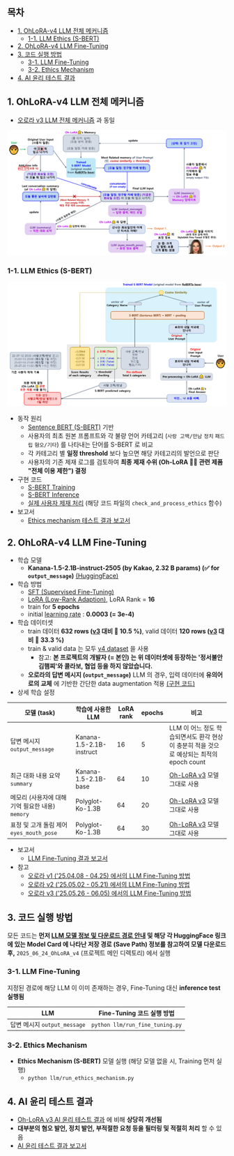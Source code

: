 ## 목차

* [1. OhLoRA-v4 LLM 전체 메커니즘](#1-ohlora-v4-llm-전체-메커니즘)
  * [1-1. LLM Ethics (S-BERT)](#1-1-llm-ethics-s-bert)
* [2. OhLoRA-v4 LLM Fine-Tuning](#2-ohlora-v4-llm-fine-tuning)
* [3. 코드 실행 방법](#3-코드-실행-방법)
  * [3-1. LLM Fine-Tuning](#3-1-llm-fine-tuning)
  * [3-2. Ethics Mechanism](#3-2-ethics-mechanism)
* [4. AI 윤리 테스트 결과](#4-ai-윤리-테스트-결과)

## 1. OhLoRA-v4 LLM 전체 메커니즘

* [오로라 v3 LLM 전체 메커니즘](../../2025_05_26_OhLoRA_v3/llm/README.md#1-ohlora-v3-llm-전체-메커니즘) 과 동일

![image](../../images/250526_21.png)

### 1-1. LLM Ethics (S-BERT)

![image](../../images/250624_13.PNG)

* 동작 원리
  * [Sentence BERT (S-BERT)](https://github.com/WannaBeSuperteur/AI-study/blob/main/Natural%20Language%20Processing/Basics_BERT%2C%20SBERT%20%EB%AA%A8%EB%8D%B8.md#sbert-%EB%AA%A8%EB%8D%B8) 기반 
  * 사용자의 최초 원본 프롬프트와 각 불량 언어 카테고리 (```사랑 고백/만남``` ```정치``` ```패드립``` ```혐오/기타```) 를 나타내는 단어를 S-BERT 로 비교
  * 각 카테고리 별 **일정 threshold** 보다 높으면 해당 카테고리의 발언으로 판단
  * 사용자의 기존 제재 로그를 검토하여 **최종 제재 수위 (Oh-LoRA 👱‍♀️ 관련 제품 "전체 이용 제한") 결정**
* 구현 코드
  * [S-BERT Training](ethics_mechanism/train_sbert.py)
  * [S-BERT Inference](ethics_mechanism/inference_sbert.py)
  * [실제 사용자 제재 처리](../final_product/run.py) (해당 코드 파일의 ```check_and_process_ethics``` 함수)
* 보고서
  * [Ethics mechanism 테스트 결과 보고서](ethics_mechanism/test_report.md) 

## 2. OhLoRA-v4 LLM Fine-Tuning

* 학습 모델
  * **Kanana-1.5-2.1B-instruct-2505 (by Kakao, 2.32 B params) (✅ for ```output_message```)** [(HuggingFace)](https://huggingface.co/kakaocorp/kanana-1.5-2.1b-instruct-2505)
* 학습 방법 
  * [SFT (Supervised Fine-Tuning)](https://github.com/WannaBeSuperteur/AI-study/blob/main/AI%20Basics/LLM%20Basics/LLM_%EA%B8%B0%EC%B4%88_Fine_Tuning_SFT.md)
  * [LoRA (Low-Rank Adaption)](https://github.com/WannaBeSuperteur/AI-study/blob/main/AI%20Basics/LLM%20Basics/LLM_%EA%B8%B0%EC%B4%88_Fine_Tuning_LoRA_QLoRA.md), LoRA Rank = **16**
  * train for **5 epochs**
  * initial [learning rate](https://github.com/WannaBeSuperteur/AI-study/blob/main/AI%20Basics/Deep%20Learning%20Basics/%EB%94%A5%EB%9F%AC%EB%8B%9D_%EA%B8%B0%EC%B4%88_Learning_Rate.md) : **0.0003 (= 3e-4)**
* 학습 데이터셋
  * train 데이터 **632 rows ([v3](../../2025_05_26_OhLoRA_v3/llm/README.md#2-ohlora-v3-llm-fine-tuning) 대비 🔺 10.5 %)**, valid 데이터 **120 rows ([v3](../../2025_05_26_OhLoRA_v3/llm/README.md#2-ohlora-v3-llm-fine-tuning) 대비 🔺 33.3 %)**
  * train & valid data 는 모두 [v4 dataset](fine_tuning_dataset/OhLoRA_fine_tuning_v4.csv) 을 사용
    * 참고: **본 프로젝트의 개발자 (= 본인) 는 위 데이터셋에 등장하는 '정서불안 김햄찌'와 콜라보, 협업 등을 하지 않았습니다.**  
  * **오로라의 답변 메시지 (```output_message```)** LLM 의 경우, 입력 데이터에 **유의어로의 교체** 에 기반한 간단한 data augmentation 적용 [(구현 코드)](fine_tuning/augmentation.py)
* 상세 학습 설정

| 모델 (task)                            | 학습에 사용한 LLM              | LoRA rank | epochs | 비고                                                                                           |
|--------------------------------------|--------------------------|-----------|--------|----------------------------------------------------------------------------------------------|
| 답변 메시지 ```output_message```          | Kanana-1.5-2.1B-instruct | 16        | 5      | LLM 이 어느 정도 학습되면서도 환각 현상이 충분히 적을 것으로 예상되는 최적의 epoch count                                    |
| 최근 대화 내용 요약 ```summary```            | Kanana-1.5-2.1B-base     | 64        | 10     | [Oh-LoRA v3](../../2025_05_26_OhLoRA_v3/llm/README.md#2-ohlora-v3-llm-fine-tuning) 모델 그대로 사용 |
| 메모리 (사용자에 대해 기억 필요한 내용) ```memory``` | Polyglot-Ko-1.3B         | 64        | 20     | [Oh-LoRA v3](../../2025_05_26_OhLoRA_v3/llm/README.md#2-ohlora-v3-llm-fine-tuning) 모델 그대로 사용 |
| 표정 및 고개 돌림 제어 ```eyes_mouth_pose```  | Polyglot-Ko-1.3B         | 64        | 30     | [Oh-LoRA v3](../../2025_05_26_OhLoRA_v3/llm/README.md#2-ohlora-v3-llm-fine-tuning) 모델 그대로 사용 |

* 보고서
  * [LLM Fine-Tuning 결과 보고서](fine_tuning/fine_tuning_report.md)
* 참고
  * [오로라 v1 ('25.04.08 - 04.25) 에서의 LLM Fine-Tuning 방법](../../2025_04_08_OhLoRA/llm/README.md#2-how-to-run-fine-tuning) 
  * [오로라 v2 ('25.05.02 - 05.21) 에서의 LLM Fine-Tuning 방법](../../2025_05_02_OhLoRA_v2/llm/README.md#3-ohlora-v2-llm-fine-tuning) 
  * [오로라 v3 ('25.05.26 - 06.05) 에서의 LLM Fine-Tuning 방법](../../2025_05_26_OhLoRA_v3/llm/README.md#2-ohlora-v3-llm-fine-tuning) 

## 3. 코드 실행 방법

모든 코드는 **먼저 [LLM 모델 정보 및 다운로드 경로 안내](../MODEL_AND_DATASET_INFO.md#1-모델-정보) 및 해당 각 HuggingFace 링크에 있는 Model Card 에 나타난 저장 경로 (Save Path) 정보를 참고하여 모델 다운로드 후,** ```2025_06_24_OhLoRA_v4``` (프로젝트 메인 디렉토리) 에서 실행

### 3-1. LLM Fine-Tuning

지정된 경로에 해당 LLM 이 이미 존재하는 경우, Fine-Tuning 대신 **inference test 실행됨**

| LLM                         | Fine-Tuning 코드 실행 방법                |
|-----------------------------|-------------------------------------|
| 답변 메시지 ```output_message``` | ```python llm/run_fine_tuning.py``` |

### 3-2. Ethics Mechanism

* **Ethics Mechanism (S-BERT)** 모델 실행 (해당 모델 없을 시, Training 먼저 실행)
  * ```python llm/run_ethics_mechanism.py```

## 4. AI 윤리 테스트 결과

* [Oh-LoRA v3 AI 윤리 테스트 결과](../../2025_05_26_OhLoRA_v3/llm/ai_ethics_test_report.md) 에 비해 **상당히 개선됨**
* **대부분의 혐오 발언, 정치 발언, 부적절한 요청 등을 필터링 및 적절히 처리** 할 수 있음
* [AI 윤리 테스트 결과 보고서](ai_ethics_test_report.md)
